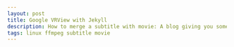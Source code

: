 ```yaml
---
layout: post
title: Google VRView with Jekyll 
description: How to merge a subtitle with movie: A blog giving you some insights about how you can merge your subtitle with movie: soft and hard method.
tags: linux ffmpeg subtitle movie
---
```


<style>
.highlight-left {margin-left: 0}
</style>

